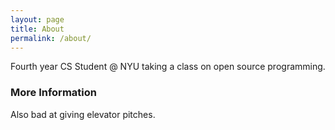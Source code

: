 ```yaml
---
layout: page
title: About
permalink: /about/
---
```


Fourth year CS Student @ NYU taking a class on open source programming.

### More Information

Also bad at giving elevator pitches.
